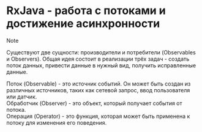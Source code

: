 # RxJava - работа с потоками и достижение асинхронности

> [!NOTE]
> Существуют две сущности: производители и потребители (Observables и Observers). 
> Общая идея состоит в реализации трёх задач - создать поток данных, привести данные в нужный вид, получить исправленные данные.

Поток (Observable) - это источник событий. Он может быть создан из различных источников, таких как сетевой запрос, ввод пользователя или датчик.\
Обработчик (Observer) - это объект, который получает события от потока.\
Операция (Operator) - это функция, которая может быть применена к потоку для изменения его поведения.
